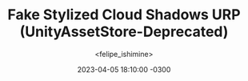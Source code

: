 ---
title: Fake Stylized Cloud Shadows URP (UnityAssetStore-Deprecated)
date: 2023-04-05 18:10:00 -0300
categories: [gameassets]
tags: [assetstore, portfolio]
author: <felipe_ishimine>
description: Unity Package for rendering Screen Space Stylized Cloud Shadows
toc: false
comments: false
image:
  path: /assets/gifs/FakeCloudShadows.gif
  alt: gameplay  
---